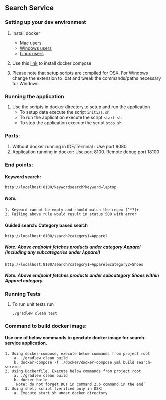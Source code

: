 ## Search Service

### Setting up your dev environment

1.  Install docker
    * [Mac users](https://docs.docker.com/docker-for-mac/)
    * [Windows users](https://docs.docker.com/engine/installation/windows/)
    * [Linux users](https://docs.docker.com/engine/installation/linux/ubuntulinux/)

2.  Use this [link](https://docs.docker.com/compose/install/) to install docker compose

3. Please note that setup scripts are compiled for OSX. For Windows change the extension to .bat and tweak the commands/paths necessary for Windows.

### Running the application

1. Use the scripts in docker directory to setup and run the application
    * To setup data execute the script `initial.sh`
    * To run the application execute the script `start.sh`
    * To stop the application execute the script `stop.sh`

### Ports:
1.	Without docker running in IDE/Terminal : Use port 8080
2.	Application running in docker: Use port 8100. Remote debug port 18100


### End points:

#### Keyword search: 
    http://localhost:8100/keywordsearch?keyword=laptop

##### Note: 
    1. Keyword cannot be empty and should match the regex [^*?]+
    2. Failing above rule would result in status 500 with error 

#### Guided search:  Category based search
    http://localhost:8100/search?category1=Apparel

##### Note: Above endpoint fetches products under category Apparel (including any subcategories under Apparel)
    http://localhost:8100/search?category1=Apparel&category2=Shoes

##### Note: Above endpoint fetches products under subcategory Shoes within  Apparel category.

### Running Tests

1. To run unit tests run

    `./gradlew clean test`


### Command to build docker image:

#### Use one of below commands  to genetate docker image for search-service application.
    1. Using docker-compose, execute below commands from project root
        a. ./gradlew clean build
        b. docker-compose -f ./docker/docker-compose.yml build search-service
    2. Using Dockerfile. Execute below commands from project root
        a. ./gradlew clean build
        b. docker build .
        `Note: do not forget DOT in command 2.b command in the end`
    3. Using shell script (verified only in OSX)
        a. Execute start.sh under docker directory


